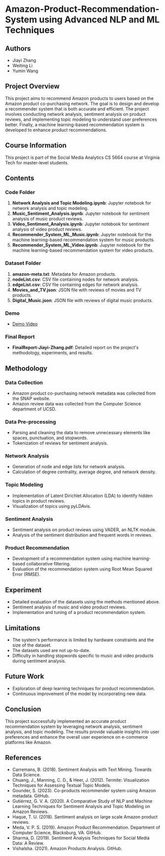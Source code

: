 # Amazon-Product-Recommendation-System using Advanced NLP and ML Techniques

## Authors
- Jiayi Zhang
- Weiting Li
- Yumin Wang

## Project Overview
This project aims to recommend Amazon products to users based on the Amazon product co-purchasing network. The goal is to design and develop a recommender system that is both accurate and efficient. The project involves conducting network analysis, sentiment analysis on product reviews, and implementing topic modeling to understand user preferences better. Finally, a machine learning-based recommendation system is developed to enhance product recommendations.

## Course Information
This project is part of the Social Media Analytics CS 5664 course at Virginia Tech for master-level students.

## Contents

### Code Folder
1. **Network Analysis and Topic Modeling.ipynb**: Jupyter notebook for network analysis and topic modeling.
2. **Music_Sentiment_Analysis.ipynb**: Jupyter notebook for sentiment analysis of music product reviews.
3. **Video_Sentiment_Analysis.ipynb**: Jupyter notebook for sentiment analysis of video product reviews.
4. **Recommender_System_ML_Music.ipynb**: Jupyter notebook for the machine learning-based recommendation system for music products.
5. **Recommender_System_ML_Video.ipynb**: Jupyter notebook for the machine learning-based recommendation system for video products.

### Dataset Folder
1. **amazon-meta.txt**: Metadata for Amazon products.
2. **nodeList.csv**: CSV file containing nodes for network analysis.
3. **edgeList.csv**: CSV file containing edges for network analysis.
4. **Movies_and_TV.json**: JSON file with reviews of movies and TV products.
5. **Digital_Music.json**: JSON file with reviews of digital music products.

### Demo
   - [Demo Video](https://www.youtube.com/watch?v=8ae4x3PKybM)

### Final Report
- **FinalReport-Jiayi-Zhang.pdf**: Detailed report on the project's methodology, experiments, and results.

## Methodology

### Data Collection
- Amazon product co-purchasing network metadata was collected from the SNAP website.
- Amazon review data was collected from the Computer Science department of UCSD.

### Data Pre-processing
- Parsing and cleaning the data to remove unnecessary elements like spaces, punctuation, and stopwords.
- Tokenization of reviews for sentiment analysis.

### Network Analysis
- Generation of node and edge lists for network analysis.
- Calculation of degree centrality, average degree, and network density.

### Topic Modeling
- Implementation of Latent Dirichlet Allocation (LDA) to identify hidden topics in product reviews.
- Visualization of topics using pyLDAvis.

### Sentiment Analysis
- Sentiment analysis on product reviews using VADER, an NLTK module.
- Analysis of the sentiment distribution and frequent words in reviews.

### Product Recommendation
- Development of a recommendation system using machine learning-based collaborative filtering.
- Evaluation of the recommendation system using Root Mean Squared Error (RMSE).

## Experiment
- Detailed evaluation of the datasets using the methods mentioned above.
- Sentiment analysis of music and video product reviews.
- Implementation and tuning of a product recommendation system.

## Limitations
- The system's performance is limited by hardware constraints and the size of the dataset.
- The datasets used are not up-to-date.
- Difficulty in handling stopwords specific to music and video products during sentiment analysis.

## Future Work
- Exploration of deep learning techniques for product recommendation.
- Continuous improvement of the model by incorporating new data.

## Conclusion
This project successfully implemented an accurate product recommendation system by leveraging network analysis, sentiment analysis, and topic modeling. The results provide valuable insights into user preferences and enhance the overall user experience on e-commerce platforms like Amazon.

## References
- Carremans, B. (2018). Sentiment Analysis with Text Mining. Towards Data Science.
- Chuang, J., Manning, C. D., & Heer, J. (2012). Termite: Visualization Techniques for Assessing Textual Topic Models.
- Gounder, S. (2023). Co-products recommender system using Amazon metadata. GitHub.
- Gutiérrez, G. V. A. (2020). A Comparative Study of NLP and Machine Learning Techniques for Sentiment Analysis and Topic Modeling on Amazon Reviews.
- Haque, T. U. (2018). Sentiment analysis on large scale Amazon product reviews.
- Meda, V. P. S. (2019). Amazon Product Recommendation. Department of Computer Science, Blacksburg, VA. GitHub.
- Sharma, D. (2019). Sentiment Analysis Techniques for Social Media Data: A Review.
- Vishalsha. (2021). Amazon Products Analysis. GitHub.
